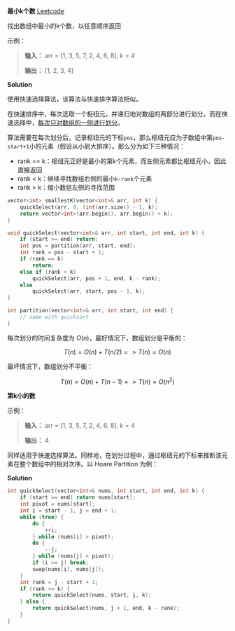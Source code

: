 **最小k个数** [Leetcode](https://leetcode-cn.com/problems/smallest-k-lcci/)

找出数组中最小的k个数，以任意顺序返回

示例：

> **输入：** arr = [1, 3, 5, 7, 2, 4, 6, 8], k = 4
> 
> **输出：** [1, 2, 3, 4]

**Solution**

使用快速选择算法，该算法与快速排序算法相似。

在快速排序中，每次选取一个枢纽元，并递归地对数组的两部分进行划分。而在快速选择中，<u>每次只对数组的一侧进行划分</u>。

算法需要在每次划分后，记录枢纽元的下标`pos`，那么枢纽元应为子数组中第`pos-start+1`小的元素（假设从小到大排序）。那么分为如下三种情况：

* rank == k：枢纽元正好是最小的第k个元素，而左侧元素都比枢纽元小，因此直接返回
* rank < k：继续寻找数组右侧的最小`k-rank`个元素
* rank > k：缩小数组左侧的寻找范围

```cpp
vector<int> smallestK(vector<int>& arr, int k) {
    quickSelect(arr, 0, (int)arr.size() - 1, k);
    return vector<int>(arr.begin(), arr.begin() + k);
}

void quickSelect(vector<int>& arr, int start, int end, int k) {
    if (start >= end) return;
    int pos = partition(arr, start, end);
    int rank = pos - start + 1;
    if (rank == k)
        return;
    else if (rank < k)
        quickSelect(arr, pos + 1, end, k - rank);
    else
        quickSelect(arr, start, pos - 1, k);
}

int partition(vector<int>& arr, int start, int end) {
    // same with quicksort
}
```

每次划分的时间复杂度为 $O(n)$，最好情况下，数组划分是平衡的：

$$
T(n)=O(n)+T(n/2)
=>T(n)=O(n)
$$

最坏情况下，数组划分不平衡：

$$
T(n)=O(n)+T(n-1)=>T(n)=O(n^2)
$$

**第k小的数**

示例：

> **输入：** arr = [1, 3, 5, 7, 2, 4, 6, 8], k = 4
> 
> **输出：** 4

同样适用于快速选择算法。同样地，在划分过程中，通过枢纽元的下标来推断该元素在整个数组中的相对次序。以 Hoare Partition 为例：

**Solution**

```cpp
int quickSelect(vector<int>& nums, int start, int end, int k) {
    if (start == end) return nums[start];
    int pivot = nums[start];
    int i = start - 1, j = end + 1;
    while (true) {
        do {
            ++i;
        } while (nums[i] > pivot);
        do {
            --j;
        } while (nums[j] < pivot);
        if (i >= j) break;
        swap(nums[i], nums[j]);
    }
    int rank = j - start + 1;
    if (rank >= k) {
        return quickSelect(nums, start, j, k);
    } else {
        return quickSelect(nums, j + 1, end, k - rank);
    }
}
```